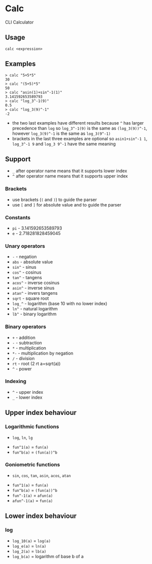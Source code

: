 # Calc
CLI Calculator

## Usage
```
calc <expression>
```

## Examples
```shell
> calc "5+5*5"
30
> calc "(5+5)*5"
50
> calc "asin(1)+sin^-1(1)"
3.141592653589793
> calc "log_3^-1(9)"
0.5
> calc "log_3(9)^-1"
-2
```
- the two last examples have different results because `^` has larger precedence than `log`
so `log_3^-1(9)` is the same as `(log_3(9))^-1`, however `log_3(9)^-1` is the same as `log_3(9^-1)`
- brackets in the last three examples are optional so `asin1+sin^-1 1`, `log_3^-1 9` and `log_3 9^-1` have the same meaning

## Support
- `_` after operator name means that it supports lower index
- `^` after operator name means that it supports upper index

### Brackets
- use brackets (`(` and `)`) to guide the parser
- use `[` and `]` for absolute value and to guide the parser

### Constants
- `pi` - 3.141592653589793
- `e` - 2.718281828459045

### Unary operators
- `-` - negation
- `abs` - absolute value
- `sin^` - sinus
- `cos^` - cosinus
- `tan^` - tangens
- `acos^` - inverse cosinus
- `asin^` - inverse sinus
- `atan^` - invers tangens
- `sqrt` - square root
- `log_^` - logarithm (base 10 with no lower index)
- `ln^` - natural logarithm
- `lb^` - binary logarithm

### Binary operators
- `+` - addition
- `-` - subtraction
- `*` - multiplication
- `*-` - multiplication by negation
- `/` - division
- `rt` - root (2 rt a=sqrt(a))
- `^` - power

### Indexing
- `^` - upper index
- `_` - lower index

## Upper index behaviour
### Logarithmic functions
+ `log`, `ln`, `lg`
- `fun^1(a)` = `fun(a)`
- `fun^b(a)` = `(fun(a))^b`

### Goniometric functions
+  `sin`, `cos`, `tan`, `asin`, `acos`, `atan`
- `fun^1(a)` = `fun(a)`
- `fun^b(a)` = `(fun(a))^b`
- `fun^-1(a)` = `afun(a)`
- `afun^-1(a)` = `fun(a)`

## Lower index behaviour
### log
- `log_10(a)` = `log(a)`
- `log_e(a)` = `ln(a)`
- `log_2(a)` = `lb(a)`
- `log_b(a)` = logarithm of base b of a
